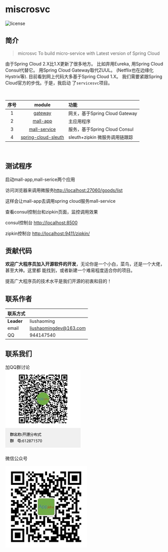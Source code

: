 <h1>miscrosvc</h1>

![license](https://img.shields.io/github/license/alibaba/dubbo.svg)

## 简介
> microsvc To build micro-service with Latest version of Spring Cloud

由于Spring Cloud 2.X比1.X更新了很多地方。 比如弃用Eureka, 用Spring Cloud Consul代替它。 用Spring Cloud Gateway取代ZUUL。
(Netflix也在边缘化Hystrix等).  目前看到网上代码大多基于Spring Cloud 1.X。  我们需要紧跟Spring Cloud官方的步伐。于是，我启动
了<code>servicesvc</code>项目。

<br/>

| 序号 | module | 功能 |
| :------: | :------: | :------ |
| 1 | [gateway](gateway) | 网关，基于Spring Cloud Gateway |
| 2 | [mall-app](mall-app) | 主应用程序 |
| 3 | [mall-service](mall-service) | 服务，基于Spring Cloud Consul |
| 4 | [spring-cloud-sleuth](https://github.com/liushaoming/svctracer) | sleuth+zipkin 微服务调用链跟踪 |

<br/>


## 测试程序

启动mall-app,mall-serice两个应用

访问浏览器来调用微服务[http://localhost:27060/goods/list](http://localhost:27060/goods/list)

这样会让mall-app去调用spring cloud服务mall-service

查看consul控制台和zipkin页面，监控调用效果

consul控制台
[http://localhost:8500](http://localhost:8500)

zipkin控制台
[http://localhost:9411/zipkin/](http://localhost:9411/zipkin/)

## 贡献代码

**欢迎广大程序员加入开源软件的开发**，无论你是一个小白，菜鸟，还是一个大佬，甚至大神。这里都
能找到，或者新建一个难易程度适合你的项目。

提高广大程序员的技术水平是我们开源的初衷和目的！


## 联系作者
|  联系方式 |  |
| :-------- | :-------- |
| **Leader** | liushaoming |
| email | [liushaomingdev@163.com](mailto:liushaomingdev@163.com) |
| QQ | 944147540 |


## 联系我们
加QQ群讨论 
<br/>
![](doc/image/group-qrcode.png)

微信公众号

![](doc/image/public-account.jpg)
